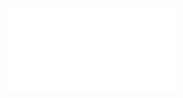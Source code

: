 ![alt text](../3-problem-sets/problem-sets-introduction-to-linear-algebra-gilbert-strang-5th/ps3.4/qa43/qa43.md)